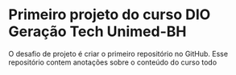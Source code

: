 # Primeiro projeto do curso DIO Geração Tech Unimed-BH

O desafio de projeto é criar o primeiro repositório no GitHub.
Esse repositório contem anotações sobre o conteúdo do curso todo
